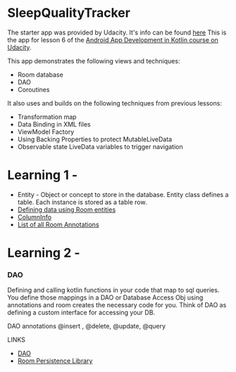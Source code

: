# SleepQualityTracker

The starter app was provided by Udacity. It's info can be found [here](https://github.com/udacity/andfun-kotlin-sleep-tracker)
This is the app for lesson 6 of the [Android App Development in Kotlin course on Udacity](https://www.udacity.com/course/developing-android-apps-with-kotlin--ud9012).

This app demonstrates the following views and techniques:
* Room database
* DAO
* Coroutines

It also uses and builds on the following techniques from previous lessons:
* Transformation map
* Data Binding in XML files
* ViewModel Factory
* Using Backing Properties to protect MutableLiveData
* Observable state LiveData variables to trigger navigation


# Learning 1 - 

* Entity - Object or concept to store in the database. Entity class defines a table. Each instance is stored as a table row.
* [Defining data using Room entities](https://developer.android.com/training/data-storage/room/defining-data.html)
* [ColumnInfo](https://developer.android.com/reference/android/arch/persistence/room/ColumnInfo)
* [List of all Room Annotations](https://developer.android.com/reference/android/arch/persistence/room/package-summary#annotations)

# Learning 2 -

### DAO

Defining and calling kotlin functions in your code that map to sql queries.
You define those mappings in a DAO or Database Access Obj using annotations and room creates the necessary code for you.
Think of DAO as defining a custom interface for accessing your DB.

DAO annotations
@insert , @delete, @update, @query

LINKS

* [DAO](https://developer.android.com/reference/android/arch/persistence/room/Dao.html)
* [Room Persistence Library](https://developer.android.com/training/data-storage/room/index.html)

